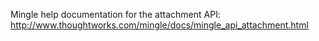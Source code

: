 Mingle help documentation for the attachment API: http://www.thoughtworks.com/mingle/docs/mingle_api_attachment.html